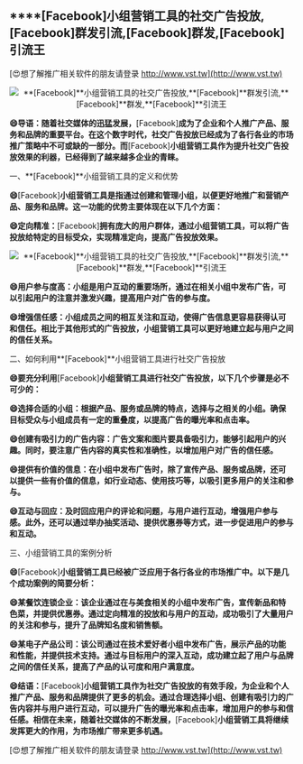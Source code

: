 ## ****[Facebook]**小组营销工具的社交广告投放,**[Facebook]**群发引流,**[Facebook]**群发,**[Facebook]**引流王**

[😍想了解推广相关软件的朋友请登录 http://www.vst.tw](http://www.vst.tw)

 <center><img src="https://vst.tw/MP4/tuiguang/png/2.png" alt="**[Facebook]**小组营销工具的社交广告投放,**[Facebook]**群发引流,**[Facebook]**群发,**[Facebook]**引流王"></center>

**😄导语：随着社交媒体的迅猛发展，**[Facebook]**成为了企业和个人推广产品、服务和品牌的重要平台。在这个数字时代，社交广告投放已经成为了各行各业的市场推广策略中不可或缺的一部分。而**[Facebook]**小组营销工具作为提升社交广告投放效果的利器，已经得到了越来越多企业的青睐。**

一、**[Facebook]**小组营销工具的定义和优势

**😄**[Facebook]**小组营销工具是指通过创建和管理小组，以便更好地推广和营销产品、服务和品牌。这一功能的优势主要体现在以下几个方面：**

**😄定向精准：**[Facebook]**拥有庞大的用户群体，通过小组营销工具，可以将广告投放给特定的目标受众，实现精准定向，提高广告投放效果。**

 <center><img src="https://vst.tw/MP4/tuiguang/png/4.png" alt="**[Facebook]**小组营销工具的社交广告投放,**[Facebook]**群发引流,**[Facebook]**群发,**[Facebook]**引流王"></center>

**😄用户参与度高：小组是用户互动的重要场所，通过在相关小组中发布广告，可以引起用户的注意并激发兴趣，提高用户对广告的参与度。**

**😄增强信任感：小组成员之间的相互关注和互动，使得广告信息更容易获得认可和信任。相比于其他形式的广告投放，小组营销工具可以更好地建立起与用户之间的信任关系。**

二、如何利用**[Facebook]**小组营销工具进行社交广告投放

**😄要充分利用**[Facebook]**小组营销工具进行社交广告投放，以下几个步骤是必不可少的：**

**😄选择合适的小组：根据产品、服务或品牌的特点，选择与之相关的小组。确保目标受众与小组成员有一定的重叠度，以提高广告的曝光率和点击率。**

**😄创建有吸引力的广告内容：广告文案和图片要具备吸引力，能够引起用户的兴趣。同时，要注意广告内容的真实性和准确性，以增加用户对广告的信任感。**

**😄提供有价值的信息：在小组中发布广告时，除了宣传产品、服务或品牌，还可以提供一些有价值的信息，如行业动态、使用技巧等，以吸引更多用户的关注和参与。**

**😄互动与回应：及时回应用户的评论和问题，与用户进行互动，增强用户参与感。此外，还可以通过举办抽奖活动、提供优惠券等方式，进一步促进用户的参与和互动。**

三、小组营销工具的案例分析

**😄**[Facebook]**小组营销工具已经被广泛应用于各行各业的市场推广中。以下是几个成功案例的简要分析：**

**😄某餐饮连锁企业：该企业通过在与美食相关的小组中发布广告，宣传新品和特色菜，并提供优惠券。通过定向精准的投放和与用户的互动，成功吸引了大量用户的关注和参与，提升了品牌知名度和销售额。**

**😄某电子产品公司：该公司通过在技术爱好者小组中发布广告，展示产品的功能和性能，并提供技术支持。通过与目标用户的深入互动，成功建立起了用户与品牌之间的信任关系，提高了产品的认可度和用户满意度。**

**😄结语：**[Facebook]**小组营销工具作为社交广告投放的有效手段，为企业和个人推广产品、服务和品牌提供了更多的机会。通过合理选择小组、创建有吸引力的广告内容并与用户进行互动，可以提升广告的曝光率和点击率，增加用户的参与和信任感。相信在未来，随着社交媒体的不断发展，**[Facebook]**小组营销工具将继续发挥更大的作用，为市场推广带来更多机遇。**

[😍想了解推广相关软件的朋友请登录 http://www.vst.tw](http://www.vst.tw)



